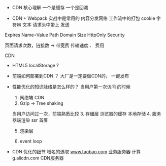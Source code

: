 - CDN 核心理解 一个是缓存 一个是回溯

- CDN       +       Webpack    实战中是常用的 
 内容分发网络        工作流中的打包 
             cookie
 字符串  文本  请求头中带上  发送

 Expires
 Name=Value 
 Path
 Domain
 Size
 HttpOnly
 Security
 
 页面请求次数，链接数 -> 带宽费 
 传输速度 、 费用 

 CDN 

 - HTML5  localStorage ? 
 - 前端如何部署到CDN ？ 
   大厂是一定要做CDN的， 一键发布 

 - 性能优化的知识脉络是怎么样的？
    当用户第一次访问 的时候 
    1. 网络端  CDN  
    2. Gzip  ->   Tree shaking 


    当用户访问过一次，前端熟悉比较 
    3. 存储层
        浏览器的缓存
        本地存储
    4. 服务器端渲染 ssr  首屏

    5. 渲染层 

    6. event loop

- CDN 优化的细节
    域名的选取
    www.taobao.com   业务服务器 计算
    g.alicdn.com   CDN服务器   

    